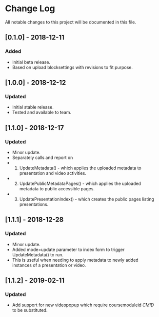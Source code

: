# Change Log
All notable changes to this project will be documented in this file.


## [0.1.0] - 2018-12-11
### Added
- Initial beta release.
- Based on upload blocksettings with revisions to fit purpose.

## [1.0.0] - 2018-12-12
### Updated
- Initial stable release.
- Tested and available to team.


## [1.1.0] - 2018-12-17
### Updated
- Minor update.
- Separately calls and report on
- 1. UpdateMetadata() - which applies the uploaded metadata to presentation and video activities.
- 2. UpdatePublicMetadataPages() - which applies the uploaded metadata to public accessible pages.
- 3. UpdatePresentationIndex() - which creates the public pages listing presentations.

## [1.1.1] - 2018-12-28
### Updated
- Minor update.
- Added mode=update parameter to index form to trigger UpdateMetadata() to run.
- This is useful when needing to apply metadata to newly added instances of a presentation or video.

## [1.1.2] - 2019-02-11
### Updated
- Add support for new videopopup which require coursemoduleid $CMID$ to be substituted.